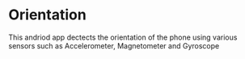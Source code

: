 # Orientation
This andriod app dectects the orientation of the phone using various sensors such as Accelerometer, Magnetometer and Gyroscope
